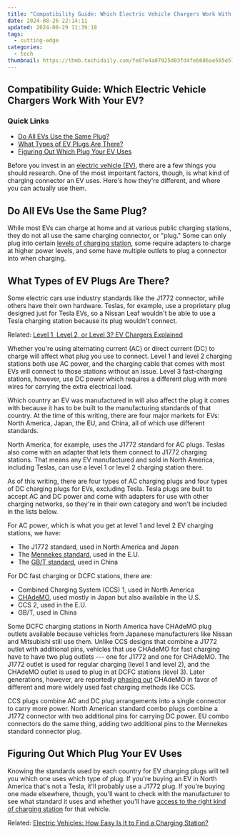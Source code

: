 ```yaml
---
title: "Compatibility Guide: Which Electric Vehicle Chargers Work With Your EV?"
date: 2024-08-26 22:14:11
updated: 2024-08-29 11:39:18
tags:
  - cutting-edge
categories:
  - tech
thumbnail: https://thmb.techidaily.com/fe07e4a07925d03fd4feb686ae505e57245e98882a78ba5795218840cbfa3c62.JPG
---
```


## Compatibility Guide: Which Electric Vehicle Chargers Work With Your EV?

### Quick Links

* [Do All EVs Use the Same Plug?](https://hardware-updates.techidaily.com/pioneering-insights-on-computing-hardware-from-toms-experts/)
* [What Types of EV Plugs Are There?](https://android-location-track.techidaily.com/how-to-track-samsung-galaxy-m14-4g-location-by-number-drfone-by-drfone-virtual-android/)
* [Figuring Out Which Plug Your EV Uses](https://extra-information.techidaily.com/harnessing-digital-power-for-maximum-outreach/)

 Before you invest in an [electric vehicle (EV)](https://instagram-video-recordings.techidaily.com/new-2024-approved-heres-what-you-dont-know-about-instagram-story-viewer2/), there are a few things you should research. One of the most important factors, though, is what kind of charging connector an EV uses. Here's how they're different, and where you can actually use them.

##  Do All EVs Use the Same Plug?

 While most EVs can charge at home and at various public charging stations, they do not all use the same charging connector, or "plug." Some can only plug into certain [levels of charging station](https://visual-screen-recording.techidaily.com/unveiling-wintv-magic-compre-written-guide-to-capturing-live-on-windows-pc-for-2024/), some require adapters to charge at higher power levels, and some have multiple outlets to plug a connector into when charging.

##  What Types of EV Plugs Are There?

 Some electric cars use industry standards like the J1772 connector, while others have their own hardware. Teslas, for example, use a proprietary plug designed just for Tesla EVs, so a Nissan Leaf wouldn't be able to use a Tesla charging station because its plug wouldn't connect.

Related: [Level 1, Level 2, or Level 3? EV Chargers Explained](https://visual-screen-recording.techidaily.com/unveiling-wintv-magic-compre-written-guide-to-capturing-live-on-windows-pc-for-2024/) 

 Whether you're using alternating current (AC) or direct current (DC) to charge will affect what plug you use to connect. Level 1 and level 2 charging stations both use AC power, and the charging cable that comes with most EVs will connect to those stations without an issue. Level 3 fast-charging stations, however, use DC power which requires a different plug with more wires for carrying the extra electrical load.

 Which country an EV was manufactured in will also affect the plug it comes with because it has to be built to the manufacturing standards of that country. At the time of this writing, there are four major markets for EVs: North America, Japan, the EU, and China, all of which use different standards.

 North America, for example, uses the J1772 standard for AC plugs. Teslas also come with an adapter that lets them connect to J1772 charging stations. That means any EV manufactured and sold in North America, including Teslas, can use a level 1 or level 2 charging station there.

 As of this writing, there are four types of AC charging plugs and four types of DC charging plugs for EVs, excluding Tesla. Tesla plugs are built to accept AC and DC power and come with adapters for use with other charging networks, so they're in their own category and won't be included in the lists below.

 For AC power, which is what you get at level 1 and level 2 EV charging stations, we have:

* The J1772 standard, used in North America and Japan
* The [Mennekes standard](https://www.mennekes.co.uk/company/about-us/mennekes-automotive/), used in the E.U.
* The [GB/T standard](https://www.ag-elec.com/what-is-a-gbt-charger.html), used in China

 For DC fast charging or DCFC stations, there are:

* Combined Charging System (CCS) 1, used in North America
* [CHAdeMO](https://www.chademo.com/), used mostly in Japan but also available in the U.S.
* CCS 2, used in the E.U.
* GB/T, used in China

 Some DCFC charging stations in North America have CHAdeMO plug outlets available because vehicles from Japanese manufacturers like Nissan and Mitsubishi still use them. Unlike CCS designs that combine a J1772 outlet with additional pins, vehicles that use CHAdeMO for fast charging have to have two plug outlets --- one for J1772 and one for CHAdeMO. The J1772 outlet is used for regular charging (level 1 and level 2), and the CHAdeMO outlet is used to plug in at DCFC stations (level 3). Later generations, however, are reportedly [phasing out](https://insideevs.com/news/522882/electrify-america-ends-chademo-installations/) CHAdeMO in favor of different and more widely used fast charging methods like CCS.

 CCS plugs combine AC and DC plug arrangements into a single connector to carry more power. North American standard combo plugs combine a J1772 connector with two additional pins for carrying DC power. EU combo connectors do the same thing, adding two additional pins to the Mennekes standard connector plug.

##  Figuring Out Which Plug Your EV Uses

 Knowing the standards used by each country for EV charging plugs will tell you which one uses which type of plug. If you're buying an EV in North America that's not a Tesla, it'll probably use a J1772 plug. If you're buying one made elsewhere, though, you'll want to check with the manufacturer to see what standard it uses and whether you'll have [access to the right kind of charging station](https://techidaily.com/how-to-transfer-whatsapp-from-apple-iphone-13-to-other-iphone-15-pro-max-devices-drfone-by-drfone-transfer-whatsapp-from-ios-transfer-whatsapp-from-ios/) for that vehicle.

Related: [Electric Vehicles: How Easy Is It to Find a Charging Station?](https://techidaily.com/how-to-transfer-whatsapp-from-apple-iphone-13-to-other-iphone-15-pro-max-devices-drfone-by-drfone-transfer-whatsapp-from-ios-transfer-whatsapp-from-ios/)

<ins class="adsbygoogle"
     style="display:block"
     data-ad-format="autorelaxed"
     data-ad-client="ca-pub-7571918770474297"
     data-ad-slot="1223367746"></ins>



<ins class="adsbygoogle"
     style="display:block"
     data-ad-client="ca-pub-7571918770474297"
     data-ad-slot="8358498916"
     data-ad-format="auto"
     data-full-width-responsive="true"></ins>
